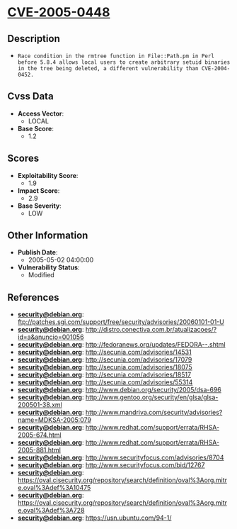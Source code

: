 
# [CVE-2005-0448](https://cve.mitre.org/cgi-bin/cvename.cgi?name=CVE-2005-0448)

## Description

- `Race condition in the rmtree function in File::Path.pm in Perl before 5.8.4 allows local users to create arbitrary setuid binaries in the tree being deleted, a different vulnerability than CVE-2004-0452.`

## Cvss Data

- **Access Vector**:
  - LOCAL
- **Base Score**:
  - 1.2

## Scores

- **Exploitability Score**:
  - 1.9
- **Impact Score**:
  - 2.9
- **Base Severity**:
  - LOW

## Other Information

- **Publish Date**:
  - 2005-05-02 04:00:00
- **Vulnerability Status**:
  - Modified

## References

- **security@debian.org**: ftp://patches.sgi.com/support/free/security/advisories/20060101-01-U
- **security@debian.org**: http://distro.conectiva.com.br/atualizacoes/?id=a&anuncio=001056
- **security@debian.org**: http://fedoranews.org/updates/FEDORA--.shtml
- **security@debian.org**: http://secunia.com/advisories/14531
- **security@debian.org**: http://secunia.com/advisories/17079
- **security@debian.org**: http://secunia.com/advisories/18075
- **security@debian.org**: http://secunia.com/advisories/18517
- **security@debian.org**: http://secunia.com/advisories/55314
- **security@debian.org**: http://www.debian.org/security/2005/dsa-696
- **security@debian.org**: http://www.gentoo.org/security/en/glsa/glsa-200501-38.xml
- **security@debian.org**: http://www.mandriva.com/security/advisories?name=MDKSA-2005:079
- **security@debian.org**: http://www.redhat.com/support/errata/RHSA-2005-674.html
- **security@debian.org**: http://www.redhat.com/support/errata/RHSA-2005-881.html
- **security@debian.org**: http://www.securityfocus.com/advisories/8704
- **security@debian.org**: http://www.securityfocus.com/bid/12767
- **security@debian.org**: https://oval.cisecurity.org/repository/search/definition/oval%3Aorg.mitre.oval%3Adef%3A10475
- **security@debian.org**: https://oval.cisecurity.org/repository/search/definition/oval%3Aorg.mitre.oval%3Adef%3A728
- **security@debian.org**: https://usn.ubuntu.com/94-1/
